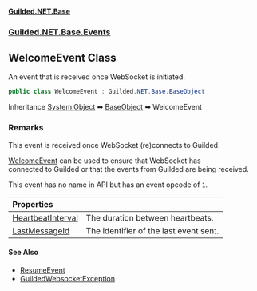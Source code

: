 
#### [Guilded.NET.Base](Guilded_NET_Base 'Guilded_NET_Base')
### [Guilded.NET.Base.Events](Guilded_NET_Base#Guilded_NET_Base_Events 'Guilded.NET.Base.Events')
## WelcomeEvent Class
An event that is received once WebSocket is initiated.  
```csharp
public class WelcomeEvent : Guilded.NET.Base.BaseObject
```

Inheritance [System.Object](https://docs.microsoft.com/en-us/dotnet/api/System.Object 'System.Object') &#x27A1; [BaseObject](BaseObject 'Guilded.NET.Base.BaseObject') &#x27A1; WelcomeEvent  
### Remarks
This event is received once WebSocket (re)connects to Guilded.



[WelcomeEvent](WelcomeEvent 'Guilded.NET.Base.Events.WelcomeEvent') can be used to ensure that WebSocket has  
connected to Guilded or that the events from Guilded are being received.



This event has no name in API but has an event opcode of `1`.

| Properties | |
| :--- | :--- |
| [HeartbeatInterval](WelcomeEvent_HeartbeatInterval 'Guilded.NET.Base.Events.WelcomeEvent.HeartbeatInterval') | The duration between heartbeats.<br/> |
| [LastMessageId](WelcomeEvent_LastMessageId 'Guilded.NET.Base.Events.WelcomeEvent.LastMessageId') | The identifier of the last event sent.<br/> |

#### See Also
- [ResumeEvent](ResumeEvent 'Guilded.NET.Base.Events.ResumeEvent')
- [GuildedWebsocketException](GuildedWebsocketException 'Guilded.NET.Base.GuildedWebsocketException')
